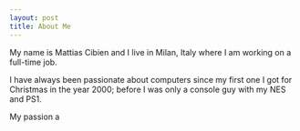 ```yaml
---
layout: post
title: About Me
---
```


My name is Mattias Cibien and I live in Milan, Italy where I am working on a full-time job.

I have always been passionate about computers since my first one I got for Christmas in the year 2000; before I was only a console guy with my NES and PS1.

My passion a
